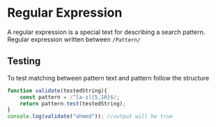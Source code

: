 # Regular Expression
A regular expression is a special text for describing a search pattern. Regular expression written between `/Pattern/`
## Testing 
To test matching between pattern text and pattern follow the structure 
```javascript
function validate(testedString){
    const pattern = /^[a-z]{5,10}$/;
    return pattern.test(testedString);
}
console.log(validate("ahmed")); //output will be true
```